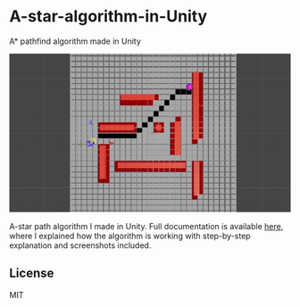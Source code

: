 # A-star-algorithm-in-Unity
A* pathfind algorithm made in Unity

![Alt Text](https://github.com/romanokeser/A-star-algorithm-in-Unity/blob/main/first%20record.gif)

A-star path algorithm I made in Unity. Full documentation is available [here](https://github.com/romanokeser/A-star-algorithm-in-Unity/blob/main/report%201%20-%20unfinished.pdf), where I explained how the algorithm is working with step-by-step explanation and screenshots included. 

## License

MIT
